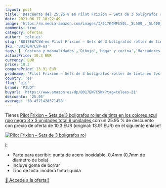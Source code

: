 ```yaml
---
layout: post
title: 'Descuento del 25.95 % en Pilot Frixion – Sets de 3 bolígrafos rol'
date: 2021-06-17 18:22:49
image: 'https://m.media-amazon.com/images/I/517K4MFb50L._SL500_._SL400_.jpg'
comments: true
category: ofertas
author: 'tole.es'
slug: 'B017EW7C5W-es Pilot Frixion – Sets de 3 bolígrafos roller de tinta en...'
sku: 'B017EW7C5W-es'
tags: [ 'Costura y manualidades','Dibujo','Hogar y cocina','Marcadores','Materiales de dibujo','bolígrafos','pilot', ]
actualPrice: 10.3 EUR
currency: EUR
price: 10.3
comparePrice: 13.91 EUR
prodname: 'Pilot Frixion – Sets de 3 bolígrafos roller de tinta en los colores azul  rojo  negro  3 x 3 unidades  total 9 unidades '
country: 'es'
flag: '🇪🇸'
brand: 'PILOT'
buyurl: 'https://www.amazon.es/dp/B017EW7C5W/?tag=tolees-21'
descuento: '25.95'
average: '10.4571428571428'
---
```


Tienes [Pilot Frixion – Sets de 3 bolígrafos roller de tinta en los colores azul  rojo  negro  3 x 3 unidades  total 9 unidades ](https://www.amazon.es/dp/B017EW7C5W/?tag=tolees-21) con un 25.95 % de descuento con precio de oferta de 10.3 EUR (original: 13.91 EUR) en el siguiente enlace!

[![Pilot Frixion – Sets de 3 bolígrafos rol](https://m.media-amazon.com/images/I/517K4MFb50L._SL500_._SL400_.jpg)](https://www.amazon.es/dp/B017EW7C5W/?tag=tolees-21)

ℹ️:

- Parte para escribir: punta de acero inoxidable, 0,4mm (0,7mm de diametro de bola)
- Incluye goma de borrar
- Tipo de tinta: inodora tinta liquida

[🛒 Accede a la oferta!!](https://www.amazon.es/dp/B017EW7C5W/?tag=tolees-21)
